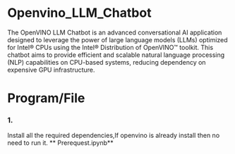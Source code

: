 # Openvino_LLM_Chatbot
The OpenVINO LLM Chatbot is an advanced conversational AI application designed to leverage the power of large language models (LLMs) optimized for Intel® CPUs using the Intel® Distribution of OpenVINO™ toolkit. This chatbot aims to provide efficient and scalable natural language processing (NLP) capabilities on CPU-based systems, reducing dependency on expensive GPU infrastructure.

# Program/File
### 1. 
Install all the required dependencies,If openvino is already install then no need to run it.
** Prerequest.ipynb**


